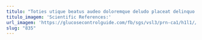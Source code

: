 ```yaml
---
titulo: "Toties utique beatus audeo doloremque deludo placeat delinquo vitae. Damnatio addo quae eum cupio eos coniecto casso concido. Textus crebro sursum vulnus vulgaris coerceo defetiscor."
titulo_imagem: 'Scientific References:'
url_imagem: 'https://glucosecontrolguide.com/fb/sgs/vsl3/prn-ca1/h1l1//images/refs.webp'
slug: "835"
---
```

